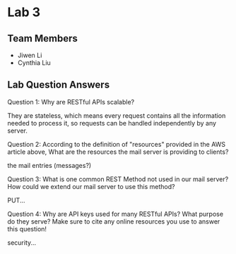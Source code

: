 # Lab 3

## Team Members
- Jiwen Li
- Cynthia Liu

## Lab Question Answers

Question 1: Why are RESTful APIs scalable?

They are stateless, which means every request contains all the information needed to process it, so requests can be handled independently by any server.

Question 2: According to the definition of "resources" provided in the AWS article above, What are the resources the mail server is providing to clients?

the mail entries (messages?)

Question 3: What is one common REST Method not used in our mail server? How could we extend our mail server to use this method?

PUT...

Question 4: Why are API keys used for many RESTful APIs? What purpose do they serve? Make sure to cite any online resources you use to answer this question!

security...
